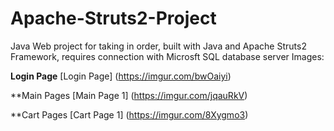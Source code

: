 # Apache-Struts2-Project
Java Web project for taking in order, built with Java and Apache Struts2 Framework, requires connection with Microsft SQL database server
Images:

**Login Page**
[Login Page] (https://imgur.com/bwOaiyi)

**Main Pages
[Main Page 1] (https://imgur.com/jqauRkV)

**Cart Pages
[Cart Page 1] (https://imgur.com/8Xygmo3)
